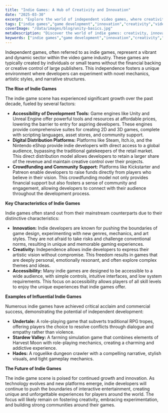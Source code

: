 ```yaml
---
title: "Indie Games: A Hub of Creativity and Innovation"
date: "2025-03-30"
excerpt: "Explore the world of independent video games, where creativity flourishes and innovation drives unique gaming experiences. Discover how indie developers are shaping the future of interactive entertainment."
tags: ["indie games","game development","innovation","creativity","video games"]
coverImage: "/data/images/blog/unity-basics.jpg"
metaDescription: "Discover the world of indie games: creativity, innovation, and unique gaming experiences from independent developers."
keywords: ["indie games","game development","innovation","creativity","video games","Unity","Unreal Engine","Steam","Itch.io","Kickstarter","Patreon"]
---
```


Independent games, often referred to as indie games, represent a vibrant and dynamic sector within the video game industry. These games are typically created by individuals or small teams without the financial backing or creative control of large publishers. This independence fosters a unique environment where developers can experiment with novel mechanics, artistic styles, and narrative structures.

**The Rise of Indie Games**

The indie game scene has experienced significant growth over the past decade, fueled by several factors:

*   **Accessibility of Development Tools:** Game engines like Unity and Unreal Engine offer powerful tools and resources at affordable prices, lowering the barrier to entry for aspiring developers. These engines provide comprehensive suites for creating 2D and 3D games, complete with scripting languages, asset stores, and community support.
*   **Digital Distribution Platforms:** Platforms like Steam, Itch.io, and the Nintendo eShop provide indie developers with direct access to a global audience, bypassing the traditional gatekeepers of the retail market. This direct distribution model allows developers to retain a larger share of the revenue and maintain creative control over their projects.
*   **Crowdfunding and Community Support:** Platforms like Kickstarter and Patreon enable developers to raise funds directly from players who believe in their vision. This crowdfunding model not only provides financial support but also fosters a sense of community and engagement, allowing developers to connect with their audience throughout the development process.

**Key Characteristics of Indie Games**

Indie games often stand out from their mainstream counterparts due to their distinctive characteristics:

*   **Innovation:** Indie developers are known for pushing the boundaries of game design, experimenting with new genres, mechanics, and art styles. They are not afraid to take risks and challenge conventional norms, resulting in unique and memorable gaming experiences.
*   **Creativity:** Independence allows indie developers to express their artistic vision without compromise. This freedom results in games that are deeply personal, emotionally resonant, and often explore complex themes and ideas.
*   **Accessibility:** Many indie games are designed to be accessible to a wide audience, with simple controls, intuitive interfaces, and low system requirements. This focus on accessibility allows players of all skill levels to enjoy the unique experiences that indie games offer.

**Examples of Influential Indie Games**

Numerous indie games have achieved critical acclaim and commercial success, demonstrating the potential of independent development:

*   **Undertale:** A role-playing game that subverts traditional RPG tropes, offering players the choice to resolve conflicts through dialogue and empathy rather than violence.
*   **Stardew Valley:** A farming simulation game that combines elements of Harvest Moon with role-playing mechanics, creating a charming and addictive experience.
*   **Hades:** A roguelike dungeon crawler with a compelling narrative, stylish visuals, and tight gameplay mechanics.

**The Future of Indie Games**

The indie game scene is poised for continued growth and innovation. As technology evolves and new platforms emerge, indie developers will continue to push the boundaries of interactive entertainment, creating unique and unforgettable experiences for players around the world. The focus will likely remain on fostering creativity, embracing experimentation, and building strong communities around their games.
    